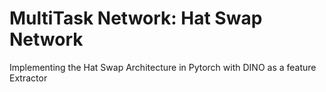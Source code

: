 # MultiTask Network: Hat Swap Network
Implementing the Hat Swap Architecture in Pytorch with DINO as a feature Extractor
